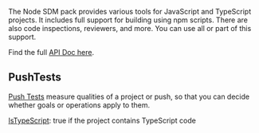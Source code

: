 The Node SDM pack provides various tools for JavaScript and TypeScript
projects. It includes full
support for building using npm scripts. There are also code inspections,
reviewers, and more. You can use all or part of this support.

Find the full [API Doc here][apidoc].

[apidoc]: https://atomist.github.io/sdm-pack-node/ (SDM Node Pack API Doc)

## PushTests

[Push Tests][push-test] measure qualities of a project or push, 
so that you can
decide whether goals or operations apply to them.

[push-test]: ../developer/push-test.md (Push Tests)

[IsTypeScript](https://atomist.github.io/sdm-pack-node/modules/_lib_pushtest_tspushtests_.html#istypescript): true if the project contains TypeScript code





